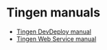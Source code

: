 <!-- u250429 -->

# Tingen manuals

* [Tingen DevDeploy manual](./tngndvdp/)
* [Tingen Web Service manual](./tngnsrvc/)
